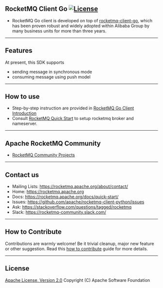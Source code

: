 ## RocketMQ Client Go [![License](https://img.shields.io/badge/license-Apache%202-4EB1BA.svg)](https://www.apache.org/licenses/LICENSE-2.0.html)

* RocketMQ Go client is developed on top of [rocketmq-client-go](https://github.com/apache/rocketmq-client-go), which has been proven robust and widely adopted within Alibaba Group by many business units for more than three years.

----------
## Features
At present, this SDK supports
* sending message in synchronous mode
* consuming message using push model

----------
## How to use
* Step-by-step instruction are provided in [RocketMQ Go Client Introduction](https://github.com/apache/rocketmq-client-go/doc/Introduction.md)
* Consult [RocketMQ Quick Start](https://rocketmq.apache.org/docs/quick-start/) to setup rocketmq broker and nameserver.

----------
## Apache RocketMQ Community
* [RocketMQ Community Projects](https://github.com/apache/rocketmq-externals)

----------
## Contact us
* Mailing Lists: <https://rocketmq.apache.org/about/contact/>
* Home: <https://rocketmq.apache.org>
* Docs: <https://rocketmq.apache.org/docs/quick-start/>
* Issues: <https://github.com/apache/rocketmq-client-python/issues>
* Ask: <https://stackoverflow.com/questions/tagged/rocketmq>
* Slack: <https://rocketmq-community.slack.com/>
 
---------- 
## How to Contribute
  Contributions are warmly welcome! Be it trivial cleanup, major new feature or other suggestion. Read this [how to contribute](http://rocketmq.apache.org/docs/how-to-contribute/) guide for more details. 
   
   
----------
## License
  [Apache License, Version 2.0](http://www.apache.org/licenses/LICENSE-2.0.html) Copyright (C) Apache Software Foundation
